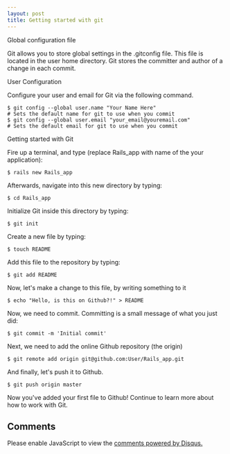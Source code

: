 ```yaml
---
layout: post
title: Getting started with git
---
```


<span class="sub_heading">Global configuration file</span>

Git allows you to store global settings in the .gitconfig file. This file is located in the user home directory. Git stores the committer and author of a change in each commit.

<span class="sub_heading">User Configuration </span>

Configure your user and email for Git via the following command. 


<div class="highlight"><pre><code class="bash"><span class="nv">$ </span>git config --global user.name "<span class="no">Your Name Here</span>"
<span class="c"># Sets the default name for git to use when you commit</span>
<span class="nv">$ </span>git config --global user.email "<span class="no">your_email@youremail.com</span>"
<span class="c"># Sets the default email for git to use when you commit</span>
</code></pre>
</div>

<span class="sub_heading">Getting started with Git</span>

Fire up a terminal, and type (replace Rails_app with name of the your application):

<div class="highlight"><pre><code class="bash"><span class="nv">$ </span>rails new Rails_app</code></pre></div>

Afterwards, navigate into this new directory by typing:

<div class="highlight"><pre><code class="bash"><span class="nv">$ </span>cd Rails_app</code></pre></div>

Initialize Git inside this directory by typing:

<div class="highlight"><pre><code class="bash"><span class="nv">$ </span>git init</code></pre></div>

Create a new file by typing:

<div class="highlight"><pre><code class="bash"><span class="nv">$ </span>touch README</code></pre></div>

Add this file to the repository by typing:

<div class="highlight"><pre><code class="bash"><span class="nv">$ </span>git add README</code></pre></div>

Now, let's make a change to this file, by writing something to it

<div class="highlight"><pre><code class="bash"><span class="nv">$ </span>echo "Hello, is this on Github?!" > README</code></pre></div>

Now, we need to commit. Committing is a small message of what you just did:

<div class="highlight"><pre><code class="bash"><span class="nv">$ </span>git commit -m 'Initial commit'</code></pre></div>

Next, we need to add the online Github repository (the origin)

<div class="highlight"><pre><code class="bash"><span class="nv">$ </span>git remote add origin git@github.com:User/Rails_app.git</code></pre></div>

And finally, let's push it to Github.

<div class="highlight"><pre><code class="bash"><span class="nv">$ </span>git push origin master</code></pre></div>

Now you've added your first file to Github! Continue to learn more about how to work with Git.


<h2 class="gray">Comments</h2>

<div>
<div id="disqus_thread" aria-live="polite"><noscript>Please enable JavaScript to view the <a href="http://disqus.com/?ref_noscript">comments powered by Disqus.</a></noscript>
</div>
</div>

<script type="text/javascript">
	var disqus_shortname = 'sukendhar';
	// var disqus_developer = 1;
	var disqus_identifier = 'http://sukendhar.github.com/Getting-started-with-git/';
	var disqus_url = 'http://sukendhar.github.com/Getting-started-with-git/';
	var disqus_script = 'embed.js';
	(function () {
	var dsq = document.createElement('script'); dsq.type = 'text/javascript'; dsq.async = true;
	dsq.src = 'http://' + disqus_shortname + '.disqus.com/' + disqus_script;
	(document.getElementsByTagName('head')[0] || document.getElementsByTagName('body')[0]).appendChild(dsq);
	}());
</script>


